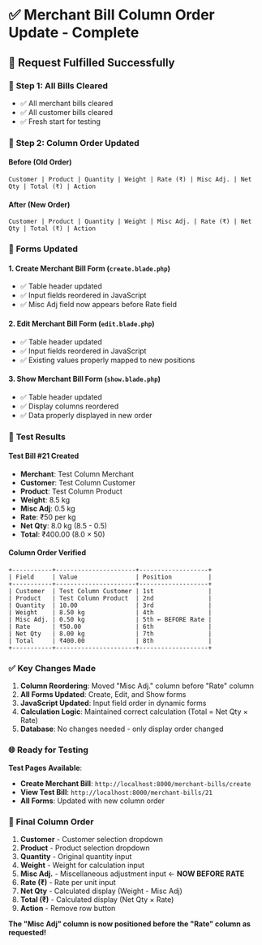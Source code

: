 # ✅ Merchant Bill Column Order Update - Complete

## 🎯 **Request Fulfilled Successfully**

### 🧹 **Step 1: All Bills Cleared**
- ✅ All merchant bills cleared
- ✅ All customer bills cleared
- ✅ Fresh start for testing

### 🔄 **Step 2: Column Order Updated**

#### **Before (Old Order)**
```
Customer | Product | Quantity | Weight | Rate (₹) | Misc Adj. | Net Qty | Total (₹) | Action
```

#### **After (New Order)**
```
Customer | Product | Quantity | Weight | Misc Adj. | Rate (₹) | Net Qty | Total (₹) | Action
```

### 📝 **Forms Updated**

#### **1. Create Merchant Bill Form** (`create.blade.php`)
- ✅ Table header updated
- ✅ Input fields reordered in JavaScript
- ✅ Misc Adj field now appears before Rate field

#### **2. Edit Merchant Bill Form** (`edit.blade.php`)
- ✅ Table header updated
- ✅ Input fields reordered in JavaScript
- ✅ Existing values properly mapped to new positions

#### **3. Show Merchant Bill Form** (`show.blade.php`)
- ✅ Table header updated
- ✅ Display columns reordered
- ✅ Data properly displayed in new order

### 🧪 **Test Results**

#### **Test Bill #21 Created**
- **Merchant**: Test Column Merchant
- **Customer**: Test Column Customer
- **Product**: Test Column Product
- **Weight**: 8.5 kg
- **Misc Adj**: 0.5 kg
- **Rate**: ₹50 per kg
- **Net Qty**: 8.0 kg (8.5 - 0.5)
- **Total**: ₹400.00 (8.0 × 50)

#### **Column Order Verified**
```
+-----------+----------------------+-------------------+
| Field     | Value                | Position          |
+-----------+----------------------+-------------------+
| Customer  | Test Column Customer | 1st               |
| Product   | Test Column Product  | 2nd               |
| Quantity  | 10.00                | 3rd               |
| Weight    | 8.50 kg              | 4th               |
| Misc Adj. | 0.50 kg              | 5th ← BEFORE Rate |
| Rate      | ₹50.00               | 6th               |
| Net Qty   | 8.00 kg              | 7th               |
| Total     | ₹400.00              | 8th               |
+-----------+----------------------+-------------------+
```

### ✅ **Key Changes Made**

1. **Column Reordering**: Moved "Misc Adj." column before "Rate" column
2. **All Forms Updated**: Create, Edit, and Show forms
3. **JavaScript Updated**: Input field order in dynamic forms
4. **Calculation Logic**: Maintained correct calculation (Total = Net Qty × Rate)
5. **Database**: No changes needed - only display order changed

### 🌐 **Ready for Testing**

**Test Pages Available**:
- **Create Merchant Bill**: `http://localhost:8000/merchant-bills/create`
- **View Test Bill**: `http://localhost:8000/merchant-bills/21`
- **All Forms**: Updated with new column order

### 🎯 **Final Column Order**

1. **Customer** - Customer selection dropdown
2. **Product** - Product selection dropdown  
3. **Quantity** - Original quantity input
4. **Weight** - Weight for calculation input
5. **Misc Adj.** - Miscellaneous adjustment input ← **NOW BEFORE RATE**
6. **Rate (₹)** - Rate per unit input
7. **Net Qty** - Calculated display (Weight - Misc Adj)
8. **Total (₹)** - Calculated display (Net Qty × Rate)
9. **Action** - Remove row button

**The "Misc Adj" column is now positioned before the "Rate" column as requested!**


